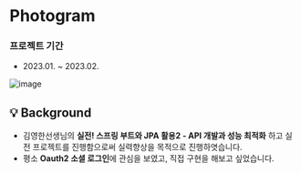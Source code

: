 
# Photogram 

### 프로젝트 기간

* 2023.01. ~ 2023.02.


![image](https://user-images.githubusercontent.com/79193811/223646365-df815b11-7f02-4e91-885c-8ef32bc722da.png)



## 💡 Background
* 김영한선생님의 **실전! 스프링 부트와 JPA 활용2 - API 개발과 성능 최적화** 하고 실전 프로젝트를 진행함으로써 실력향상을 목적으로 진행하엿습니다.
* 평소 **Oauth2 소셜 로그인**에 관심을 보였고, 직접 구현을 해보고 싶었습니다.



